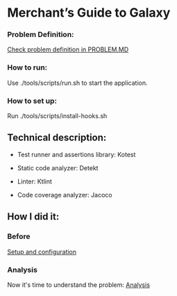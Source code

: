 # Merchant’s Guide to Galaxy

### Problem Definition:
[Check problem definition in PROBLEM.MD](PROBLEM.MD)

### How to run:
Use ./tools/scripts/run.sh to start the application.

### How to set up:
Run ./tools/scripts/install-hooks.sh

## Technical description:
- Test runner and assertions library: Kotest

- Static code analyzer: Detekt
- Linter: Ktlint
- Code coverage analyzer: Jacoco

## How I did it:
### Before
[Setup and configuration](./tools/adr/ADR-001.md)

### Analysis
Now it's time to understand the problem:
[Analysis](./tools/adr/ADR-002.md)
